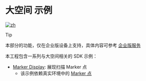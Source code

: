 # 大空间 示例

[![zh](https://img.shields.io/badge/lang-us-red.svg)](https://github.com/PlayForDreamDevelopers/LBESample-Unity/blob/main/README.md)

> [!tip]
> 
> 本部分的功能，仅在企业版设备上支持，具体内容可参考 [企业版服务](https://www.pfdm.cn/yvrdoc/biz/docs/0.Overview.html)

本工程包含一系列与大空间相关的 SDK 示例：

- [Marker Display](https://github.com/PlayForDreamDevelopers/LBESample-Unity/tree/main/Assets/MarkerDisplay): 展现扫描 Marker 点
  - 该示例依赖真实环境中的 [Marker 点](https://www.pfdm.cn/yvrdoc/biz/docs/0.Overview.html)
